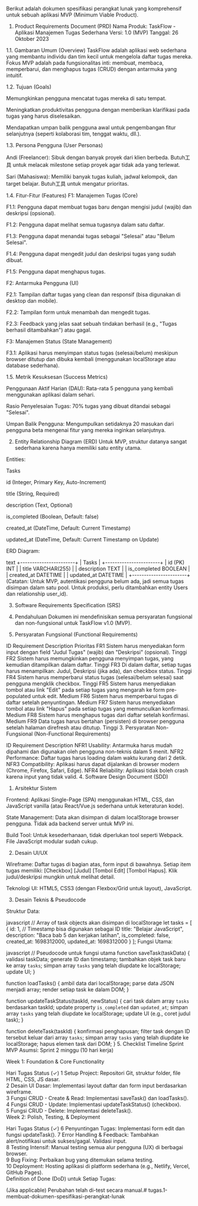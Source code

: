 Berikut adalah dokumen spesifikasi perangkat lunak yang komprehensif untuk sebuah aplikasi MVP (Minimum Viable Product).

1. Product Requirements Document (PRD)
Nama Produk: TaskFlow - Aplikasi Manajemen Tugas Sederhana
Versi: 1.0 (MVP)
Tanggal: 26 Oktober 2023

1.1. Gambaran Umum (Overview)
TaskFlow adalah aplikasi web sederhana yang membantu individu dan tim kecil untuk mengelola daftar tugas mereka. Fokus MVP adalah pada fungsionalitas inti: membuat, membaca, memperbarui, dan menghapus tugas (CRUD) dengan antarmuka yang intuitif.

1.2. Tujuan (Goals)

Memungkinkan pengguna mencatat tugas mereka di satu tempat.

Meningkatkan produktivitas pengguna dengan memberikan klarifikasi pada tugas yang harus diselesaikan.

Mendapatkan umpan balik pengguna awal untuk pengembangan fitur selanjutnya (seperti kolaborasi tim, tenggat waktu, dll.).

1.3. Persona Pengguna (User Personas)

Andi (Freelancer): Sibuk dengan banyak proyek dari klien berbeda. Butuh工具 untuk melacak milestone setiap proyek agar tidak ada yang terlewat.

Sari (Mahasiswa): Memiliki banyak tugas kuliah, jadwal kelompok, dan target belajar. Butuh工具 untuk mengatur prioritas.

1.4. Fitur-Fitur (Features)
F1: Manajemen Tugas (Core)

F1.1: Pengguna dapat membuat tugas baru dengan mengisi judul (wajib) dan deskripsi (opsional).

F1.2: Pengguna dapat melihat semua tugasnya dalam satu daftar.

F1.3: Pengguna dapat menandai tugas sebagai "Selesai" atau "Belum Selesai".

F1.4: Pengguna dapat mengedit judul dan deskripsi tugas yang sudah dibuat.

F1.5: Pengguna dapat menghapus tugas.

F2: Antarmuka Pengguna (UI)

F2.1: Tampilan daftar tugas yang clean dan responsif (bisa digunakan di desktop dan mobile).

F2.2: Tampilan form untuk menambah dan mengedit tugas.

F2.3: Feedback yang jelas saat sebuah tindakan berhasil (e.g., "Tugas berhasil ditambahkan") atau gagal.

F3: Manajemen Status (State Management)

F3.1: Aplikasi harus menyimpan status tugas (selesai/belum) meskipun browser ditutup dan dibuka kembali (menggunakan localStorage atau database sederhana).

1.5. Metrik Kesuksesan (Success Metrics)

Penggunaan Aktif Harian (DAU): Rata-rata 5 pengguna yang kembali menggunakan aplikasi dalam sehari.

Rasio Penyelesaian Tugas: 70% tugas yang dibuat ditandai sebagai "Selesai".

Umpan Balik Pengguna: Mengumpulkan setidaknya 20 masukan dari pengguna beta mengenai fitur yang mereka inginkan selanjutnya.

2. Entity Relationship Diagram (ERD)
Untuk MVP, struktur datanya sangat sederhana karena hanya memiliki satu entity utama.

Entities:

Tasks

id (Integer, Primary Key, Auto-Increment)

title (String, Required)

description (Text, Optional)

is_completed (Boolean, Default: false)

created_at (DateTime, Default: Current Timestamp)

updated_at (DateTime, Default: Current Timestamp on Update)

ERD Diagram:

text
+-----------------------+
|        Tasks          |
+-----------------------+
| id (PK) INT           |
| title VARCHAR(255)    |
| description TEXT      |
| is_completed BOOLEAN  |
| created_at DATETIME   |
| updated_at DATETIME   |
+-----------------------+
(Catatan: Untuk MVP, autentikasi pengguna belum ada, jadi semua tugas disimpan dalam satu pool. Untuk produksi, perlu ditambahkan entity Users dan relationship user_id).

3. Software Requirements Specification (SRS)
1. Pendahuluan
Dokumen ini mendefinisikan semua persyaratan fungsional dan non-fungsional untuk TaskFlow v1.0 (MVP).

2. Persyaratan Fungsional (Functional Requirements)

ID	Requirement Description	Prioritas
FR1	Sistem harus menyediakan form input dengan field "Judul Tugas" (wajib) dan "Deskripsi" (opsional).	Tinggi
FR2	Sistem harus memungkinkan pengguna menyimpan tugas, yang kemudian ditampilkan dalam daftar.	Tinggi
FR3	Di dalam daftar, setiap tugas harus menampilkan: Judul, Deskripsi (jika ada), dan checkbox status.	Tinggi
FR4	Sistem harus memperbarui status tugas (selesai/belum selesai) saat pengguna mengklik checkbox.	Tinggi
FR5	Sistem harus menyediakan tombol atau link "Edit" pada setiap tugas yang mengarah ke form pre-populated untuk edit.	Medium
FR6	Sistem harus memperbarui tugas di daftar setelah penyuntingan.	Medium
FR7	Sistem harus menyediakan tombol atau link "Hapus" pada setiap tugas yang memunculkan konfirmasi.	Medium
FR8	Sistem harus menghapus tugas dari daftar setelah konfirmasi.	Medium
FR9	Data tugas harus bertahan (persisten) di browser pengguna setelah halaman direfresh atau ditutup.	Tinggi
3. Persyaratan Non-Fungsional (Non-Functional Requirements)

ID	Requirement Description
NFR1	Usability: Antarmuka harus mudah dipahami dan digunakan oleh pengguna non-teknis dalam 5 menit.
NFR2	Performance: Daftar tugas harus loading dalam waktu kurang dari 2 detik.
NFR3	Compatibility: Aplikasi harus dapat dijalankan di browser modern (Chrome, Firefox, Safari, Edge).
NFR4	Reliability: Aplikasi tidak boleh crash karena input yang tidak valid.
4. Software Design Document (SDD)
1. Arsitektur Sistem

Frontend: Aplikasi Single-Page (SPA) menggunakan HTML, CSS, dan JavaScript vanilla (atau React/Vue.js sederhana untuk keteraturan kode).

State Management: Data akan disimpan di dalam localStorage browser pengguna. Tidak ada backend server untuk MVP ini.

Build Tool: Untuk kesederhanaan, tidak diperlukan tool seperti Webpack. File JavaScript modular sudah cukup.

2. Desain UI/UX

Wireframe: Daftar tugas di bagian atas, form input di bawahnya. Setiap item tugas memiliki: [Checkbox] [Judul] [Tombol Edit] [Tombol Hapus]. Klik judul/deskripsi mungkin untuk melihat detail.

Teknologi UI: HTML5, CSS3 (dengan Flexbox/Grid untuk layout), JavaScript.

3. Desain Teknis & Pseudocode

Struktur Data:

javascript
// Array of task objects akan disimpan di localStorage
let tasks = [
    {
        id: 1, // Timestamp bisa digunakan sebagai ID
        title: "Belajar JavaScript",
        description: "Baca bab 5 dan kerjakan latihan",
        is_completed: false,
        created_at: 1698312000,
        updated_at: 1698312000
    }
];
Fungsi Utama:

javascript
// Pseudocode untuk fungsi utama
function saveTask(taskData) {
    validasi taskData;
    generate ID dan timestamp;
    tambahkan objek task baru ke array `tasks`;
    simpan array `tasks` yang telah diupdate ke localStorage;
    update UI;
}

function loadTasks() {
    ambil data dari localStorage;
    parse data JSON menjadi array;
    render setiap task ke dalam DOM;
}

function updateTaskStatus(taskId, newStatus) {
    cari task dalam array `tasks` berdasarkan taskId;
    update property `is_completed` dan `updated_at`;
    simpan array `tasks` yang telah diupdate ke localStorage;
    update UI (e.g., coret judul task);
}

function deleteTask(taskId) {
    konfirmasi penghapusan;
    filter task dengan ID tersebut keluar dari array `tasks`;
    simpan array `tasks` yang telah diupdate ke localStorage;
    hapus elemen task dari DOM;
}
5. Checklist Timeline Sprint MVP
Asumsi: Sprint 2 minggu (10 hari kerja)

Week 1: Foundation & Core Functionality

Hari	Tugas	Status (✓)
1	Setup Project: Repositori Git, struktur folder, file HTML, CSS, JS dasar.	
2	Desain UI Dasar: Implementasi layout daftar dan form input berdasarkan wireframe.	
3	Fungsi CRUD - Create & Read: Implementasi saveTask() dan loadTasks().	
4	Fungsi CRUD - Update: Implementasi updateTaskStatus() (checkbox).	
5	Fungsi CRUD - Delete: Implementasi deleteTask().	
Week 2: Polish, Testing, & Deployment

Hari	Tugas	Status (✓)
6	Penyuntingan Tugas: Implementasi form edit dan fungsi updateTask().	
7	Error Handling & Feedback: Tambahkan alert/notifikasi untuk sukses/gagal. Validasi input.	
8	Testing Intensif: Manual testing semua alur pengguna (UX) di berbagai browser.	
9	Bug Fixing: Perbaikan bug yang ditemukan selama testing.	
10	Deployment: Hosting aplikasi di platform sederhana (e.g., Netlify, Vercel, GitHub Pages).	
Definition of Done (DoD) untuk Setiap Tugas:



(Jika applicable) Perubahan telah di-test secara manual.# tugas.1-membuat-dokumen-spesifikasi-perangkat-lunak
